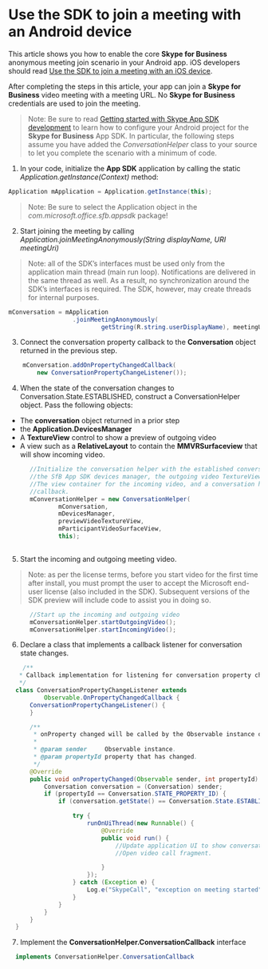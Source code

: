 # Use the SDK to join a meeting with an Android device

This article shows you how to enable the core  **Skype for Business** anonymous meeting join scenario in your Android app. iOS developers should read
[Use the SDK to join a meeting with an iOS device](HowToJoinMeeting_iOS.md). 

After completing the steps in this article, your app can join a **Skype for Business** video meeting with a
meeting URL. No **Skype for Business** credentials are used to join the meeting.

>Note: Be sure to read [Getting started with Skype App SDK development](GettingStarted.md) to learn how to configure your Android project for the **Skype for Business** App SDK.  In particular, the following steps assume you have added the _ConversationHelper_ class to your source to let you complete the scenario with a minimum of code. 

1. In your code, initialize the **App SDK** application by calling the static _Application.getInstance(Context)_ method:

  ```java
  Application mApplication = Application.getInstance(this);
   ```
  >Note: Be sure to select the Application object in the _com.microsoft.office.sfb.appsdk_ package!
   
2. Start joining the meeting by calling _Application.joinMeetingAnonymously(String displayName, URI meetingUri)_   

  > Note: all of the SDK’s interfaces must be used only from the application main thread (main run loop).  Notifications are delivered in the same thread as well.  As a result, no synchronization around the SDK’s interfaces is required.  The SDK, however, may create threads for internal purposes.      

  ```java
  mConversation = mApplication
                    .joinMeetingAnonymously(
                            getString(R.string.userDisplayName), meetingURI);
  ```
  
3.  Connect the conversation property callback to the **Conversation** object returned in the previous step.

  ```java
      mConversation.addOnPropertyChangedCallback(
          new ConversationPropertyChangeListener()); 
  ```      
        
4. When the state of the conversation changes to Conversation.State.ESTABLISHED, construct a ConversationHelper object. Pass the following objects:

  * The **conversation** object returned in a prior step
  * the **Application.DevicesManager** 
  * A **TextureView** control to show a preview of outgoing video
  * A view such as a **RelativeLayout** to contain the **MMVRSurfaceview** that will show incoming video.

  ```java
        //Initialize the conversation helper with the established conversation,
        //the SfB App SDK devices manager, the outgoing video TextureView,
        //The view container for the incoming video, and a conversation helper
        //callback.
        mConversationHelper = new ConversationHelper(
                mConversation,
                mDevicesManager,
                previewVideoTextureView,
                mParticipantVideoSurfaceView,
                this);         
                
  ```      

5. Start the incoming and outgoing meeting video.

> Note: as per the license terms, before you start video for the first time after install, you must prompt the user to accept the Microsoft end-user license (also included in the SDK).  Subsequent versions of the SDK preview will include code to assist you in doing so.

  ```java
        //Start up the incoming and outgoing video
        mConversationHelper.startOutgoingVideo();
        mConversationHelper.startIncomingVideo();
  ```

6. Declare a class that implements a callback listener for conversation state changes.

  ```java
      /**
     * Callback implementation for listening for conversation property changes.
     */
    class ConversationPropertyChangeListener extends
            Observable.OnPropertyChangedCallback {
        ConversationPropertyChangeListener() {
        }

        /**
         * onProperty changed will be called by the Observable instance on a property change.
         *
         * @param sender     Observable instance.
         * @param propertyId property that has changed.
         */
        @Override
        public void onPropertyChanged(Observable sender, int propertyId) {
            Conversation conversation = (Conversation) sender;
            if (propertyId == Conversation.STATE_PROPERTY_ID) {
                if (conversation.getState() == Conversation.State.ESTABLISHED) {

                    try {
                        runOnUiThread(new Runnable() {
                            @Override
                            public void run() {
                                //Update application UI to show conversation is established.
                                //Open video call fragment.

                            }
                        });
                    } catch (Exception e) {
                        Log.e("SkypeCall", "exception on meeting started");
                    }
                }
            }
        }
    }
   ```

7. Implement the **ConversationHelper.ConversationCallback** interface

```java
  implements ConversationHelper.ConversationCallback
```

